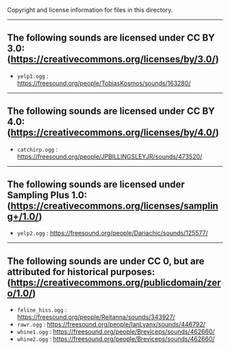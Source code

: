 Copyright and license information for files in this directory.

---
## The following sounds are licensed under CC BY 3.0: (https://creativecommons.org/licenses/by/3.0/)

 - `yelp1.ogg` : https://freesound.org/people/TobiasKosmos/sounds/163280/

---
## The following sounds are licensed under CC BY 4.0: (https://creativecommons.org/licenses/by/4.0/)

 - `catchirp.ogg` : https://freesound.org/people/JPBILLINGSLEYJR/sounds/473520/

---
## The following sounds are licensed under Sampling Plus 1.0: (https://creativecommons.org/licenses/sampling+/1.0/)

 - `yelp2.ogg` : https://freesound.org/people/Dariachic/sounds/125577/

---
## The following sounds are under CC 0, but are attributed for historical purposes: (https://creativecommons.org/publicdomain/zero/1.0/)

 - `feline_hiss.ogg` : https://freesound.org/people/Reitanna/sounds/343927/
 - `rawr.ogg` : https://freesound.org/people/IanLyanx/sounds/446792/
 - `whine1.ogg` : https://freesound.org/people/Breviceps/sounds/462660/
 - `whine2.ogg` : https://freesound.org/people/Breviceps/sounds/462660/
